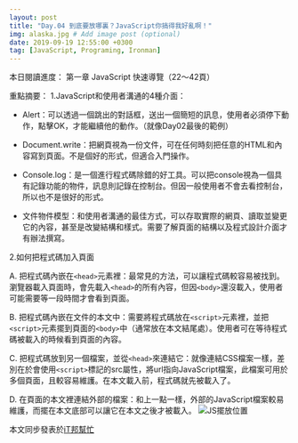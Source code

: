 ```yaml
---
layout: post
title: "Day.04 到底要放哪裏？JavaScript你搞得我好亂啊！"
img: alaska.jpg # Add image post (optional)
date: 2019-09-19 12:55:00 +0300
tag: [JavaScript, Programing, Ironman]
---
```

本日閱讀進度：
第一章 JavaScript 快速導覽（22～42頁）

重點摘要：
1.JavaScript和使用者溝通的4種介面：

  - Alert：可以透過一個跳出的對話框，送出一個簡短的訊息，使用者必須停下動作，點擊OK，才能繼續他的動作。（就像Day02最後的範例）


  - Document.write：把網頁視為一份文件，可在任何時刻把任意的HTML和內容寫到頁面。不是個好的形式，但適合入門操作。

  - Console.log：是一個進行程式碼除錯的好工具。可以把console視為一個具有記錄功能的物件，訊息則記錄在控制台。但因一般使用者不會去看控制台，所以也不是很好的形式。

  - 文件物件模型：和使用者溝通的最佳方式，可以存取實際的網頁、讀取並變更它的內容，甚至是改變結構和樣式。需要了解頁面的結構以及程式設計介面才有辦法撰寫。


2.如何把程式碼加入頁面

  A. 把程式碼內嵌在`<head>`元素裡：最常見的方法，可以讓程式碼較容易被找到。瀏覽器載入頁面時，會先載入`<head>`的所有內容，但因`<body>`還沒載入，使用者可能需要等一段時間才會看到頁面。

  B. 把程式碼內嵌在文件的本文中：需要將程式碼放在`<script>`元素裡，並把`<script>`元素擺到頁面的`<body>`中（通常放在本文結尾處）。使用者可在等待程式碼被載入的時候看到頁面的內容。

  C. 把程式碼放到另一個檔案，並從`<head>`來連結它：就像連結CSS檔案一樣，差別在於會使用`<script>`標記的src屬性，將url指向JavaScript檔案，此檔案可用於多個頁面，且較容易維護。在本文載入前，程式碼就先被載入了。

  D. 在頁面的本文裡連結外部的檔案：和上一點一樣，外部的JavaScript檔案較易維護，而擺在本文底部可以讓它在本文之後才被載入。
![JS擺放位置](https://i.imgur.com/n1Ljuks.png)


本文同步發表於[iT邦幫忙](https://ithelp.ithome.com.tw/articles/10217269)
